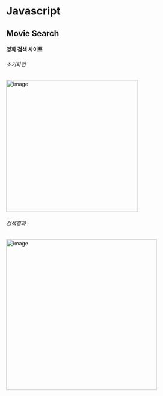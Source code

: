 # Javascript

## Movie Search
#### 영화 검색 사이트
###### 초기화면
<p><img width="350" alt="image" src="https://github.com/jmlee0527/Javascript/assets/115601680/7e6baf31-4cde-42e9-b465-8b0220a4df55"></p>  

###### 검색결과
<img width="400" alt="image" src="https://github.com/jmlee0527/Javascript/assets/115601680/cf99b72f-83de-43f0-974a-b27020492680">  

